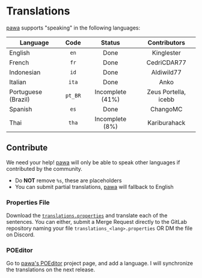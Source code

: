 # Translations
[pawa](https://pawa.im) supports "speaking" in the following languages:

| Language            | Code    | Status           | Contributors         |
|---------------------|:-------:|:----------------:|:--------------------:|
| English             | `en`    | Done             | Kinglester           |
| French              | `fr`    | Done             | CedriCDAR77          |
| Indonesian          | `id`    | Done             | Aldiwild77           |
| Italian             | `ita`   | Done             | Anko                 |
| Portuguese (Brazil) | `pt_BR` | Incomplete (41%) | Zeus Portella, icebb |
| Spanish             | `es`    | Done             | ChangoMC             |
| Thai                | `tha`   | Incomplete (8%)  | Kariburahack         |

## Contribute
We need your help! [pawa](https://pawa.im) will only be able to speak other languages if contributed by the community.

- Do **NOT** remove `%s`, these are placeholders
- You can submit partial translations, [pawa](https://pawa.im) will fallback to English

### Properties File

Download the [`translations.properties`](https://gitlab.com/pawabot/pawa/-/blob/master/src/main/resources/translations.properties) and translate each of the sentences. You can either, submit a Merge Request directly to the GitLab repository naming your file `translations_<lang>.properties` OR DM the file on Discord.

### POEditor

Go to [pawa's POEditor](https://poeditor.com/join/project?hash=qQs2GuUoYv) project page, and add a language. I will synchronize the translations on the next release.
